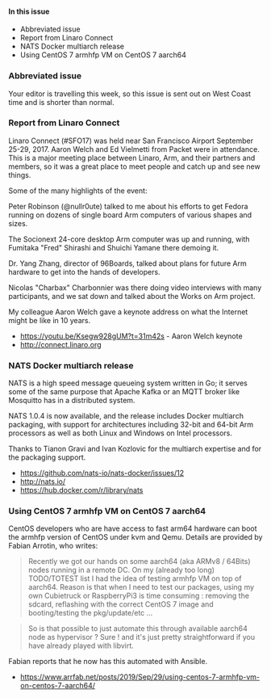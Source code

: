 #### In this issue

* Abbreviated issue
* Report from Linaro Connect
* NATS Docker multiarch release
* Using CentOS 7 armhfp VM on CentOS 7 aarch64

### Abbreviated issue

Your editor is travelling this week, so this issue is sent out
on West Coast time and is shorter than normal. 

### Report from Linaro Connect

Linaro Connect (#SFO17) was held near San Francisco Airport 
September 25-29, 2017. Aaron Welch and Ed Vielmetti from Packet
were in attendance. This is a major meeting place between Linaro,
Arm, and their partners and members, so it was a great place to
meet people and catch up and see new things.

Some of the many highlights of the event:

Peter Robinson (@nullr0ute) talked to me about his efforts to
get Fedora running on dozens of single board Arm computers of
various shapes and sizes.

The Socionext 24-core desktop Arm computer was up and running,
with Fumitaka "Fred" Shirashi and Shuichi Yamane there demoing it.

Dr. Yang Zhang, director of 96Boards, talked about
plans for future Arm hardware to get into the hands of developers.

Nicolas "Charbax" Charbonnier was there doing video interviews
with many participants, and we sat down and talked about the
Works on Arm project.

My colleague Aaron Welch gave a keynote address on what
the Internet might be like in 10 years.

* https://youtu.be/Ksegw928gUM?t=31m42s - Aaron Welch keynote
* http://connect.linaro.org

### NATS Docker multiarch release

NATS is a high speed message queueing system written in Go;
it serves some of the same purpose that Apache Kafka or an
MQTT broker like Mosquitto has in a distributed system.

NATS 1.0.4 is now available, and the release includes Docker
multiarch packaging, with support for architectures including
32-bit and 64-bit Arm processors as well as both Linux
and Windows on Intel processors.

Thanks to Tianon Gravi and Ivan Kozlovic for the multiarch
expertise and for the packaging support.

* https://github.com/nats-io/nats-docker/issues/12
* http://nats.io/
* https://hub.docker.com/r/library/nats

### Using CentOS 7 armhfp VM on CentOS 7 aarch64

CentOS developers who are have access to fast arm64 hardware
can boot the armhfp version of CentOS under kvm and Qemu.
Details are provided by Fabian Arrotin, who writes:

> Recently we got our hands on some aarch64 (aka ARMv8 / 
64Bits) nodes running in a remote DC.  On my (already too long) 
TODO/TOTEST list I had the idea of testing armhfp VM on top of 
aarch64. Reason is that when I need to test our packages, 
using my own Cubietruck or RaspberryPi3 is time consuming : 
removing the sdcard, reflashing with the correct CentOS 7 
image and booting/testing the pkg/update/etc ...

> So is that possible to just automate this through 
available aarch64 node as hypervisor ? Sure ! and it's 
just pretty straightforward if you have already played with libvirt.

Fabian reports that he now has this automated with Ansible.

* https://www.arrfab.net/posts/2019/Sep/29/using-centos-7-armhfp-vm-on-centos-7-aarch64/
